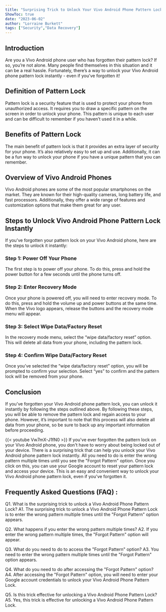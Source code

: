 ```yaml
---
title: "Surprising Trick to Unlock Your Vivo Android Phone Pattern Lock Instantly - Even if You've Forgotten It!"
ShowToc: true 
date: "2023-06-02"
author: "Lorraine Burkett" 
tags: ["Security","Data Recovery"]
---
```

## Introduction 
Are you a Vivo Android phone user who has forgotten their pattern lock? If so, you’re not alone. Many people find themselves in this situation and it can be a real hassle. Fortunately, there’s a way to unlock your Vivo Android phone pattern lock instantly - even if you’ve forgotten it!

## Definition of Pattern Lock 
Pattern lock is a security feature that is used to protect your phone from unauthorized access. It requires you to draw a specific pattern on the screen in order to unlock your phone. This pattern is unique to each user and can be difficult to remember if you haven’t used it in a while.

## Benefits of Pattern Lock 
The main benefit of pattern lock is that it provides an extra layer of security for your phone. It’s also relatively easy to set up and use. Additionally, it can be a fun way to unlock your phone if you have a unique pattern that you can remember.

## Overview of Vivo Android Phones 
Vivo Android phones are some of the most popular smartphones on the market. They are known for their high-quality cameras, long battery life, and fast processors. Additionally, they offer a wide range of features and customization options that make them great for any user. 

## Steps to Unlock Vivo Android Phone Pattern Lock Instantly
If you’ve forgotten your pattern lock on your Vivo Android phone, here are the steps to unlock it instantly:

### Step 1: Power Off Your Phone 
The first step is to power off your phone. To do this, press and hold the power button for a few seconds until the phone turns off.

### Step 2: Enter Recovery Mode 
Once your phone is powered off, you will need to enter recovery mode. To do this, press and hold the volume up and power buttons at the same time. When the Vivo logo appears, release the buttons and the recovery mode menu will appear.

### Step 3: Select Wipe Data/Factory Reset 
In the recovery mode menu, select the “wipe data/factory reset” option. This will delete all data from your phone, including the pattern lock.

### Step 4: Confirm Wipe Data/Factory Reset 
Once you’ve selected the “wipe data/factory reset” option, you will be prompted to confirm your selection. Select “yes” to confirm and the pattern lock will be removed from your phone.

## Conclusion 
If you’ve forgotten your Vivo Android phone pattern lock, you can unlock it instantly by following the steps outlined above. By following these steps, you will be able to remove the pattern lock and regain access to your phone. However, it’s important to note that this process will also delete all data from your phone, so be sure to back up any important information before proceeding.

{{< youtube Vw7mX-J1fN0 >}} 
If you've ever forgotten the pattern lock on your Vivo Android phone, you don't have to worry about being locked out of your device. There is a surprising trick that can help you unlock your Vivo Android phone pattern lock instantly. All you need to do is enter the wrong pattern multiple times until you see the "Forgot Pattern" option. Once you click on this, you can use your Google account to reset your pattern lock and access your device. This is an easy and convenient way to unlock your Vivo Android phone pattern lock, even if you've forgotten it.

## Frequently Asked Questions (FAQ) :
Q1. What is the surprising trick to unlock a Vivo Android Phone Pattern Lock?
A1. The surprising trick to unlock a Vivo Android Phone Pattern Lock is to enter the wrong pattern multiple times until the "Forgot Pattern" option appears.

Q2. What happens if you enter the wrong pattern multiple times?
A2. If you enter the wrong pattern multiple times, the "Forgot Pattern" option will appear.

Q3. What do you need to do to access the "Forgot Pattern" option?
A3. You need to enter the wrong pattern multiple times until the "Forgot Pattern" option appears.

Q4. What do you need to do after accessing the "Forgot Pattern" option?
A4. After accessing the "Forgot Pattern" option, you will need to enter your Google account credentials to unlock your Vivo Android Phone Pattern Lock.

Q5. Is this trick effective for unlocking a Vivo Android Phone Pattern Lock?
A5. Yes, this trick is effective for unlocking a Vivo Android Phone Pattern Lock.


